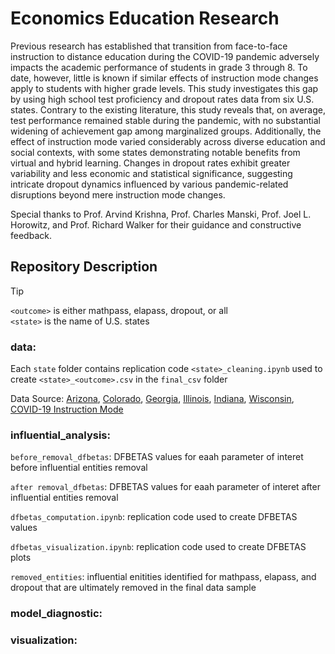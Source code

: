 # Economics Education Research
Previous research has established that transition from face-to-face instruction to distance education during the COVID-19 pandemic adversely impacts the academic performance of students in grade 3 through 8. To date, however, little is known if similar effects of instruction mode changes apply to students with higher grade levels. This study investigates this gap by using high school test proficiency and dropout rates data from six U.S. states. Contrary to the existing literature, this study reveals that, on average, test performance remained stable during the pandemic, with no substantial widening of achievement gap among marginalized groups. Additionally, the effect of instruction mode varied considerably across diverse education and social contexts, with some states demonstrating notable benefits from virtual and hybrid learning. Changes in dropout rates exhibit greater variability and less economic and statistical significance, suggesting intricate dropout dynamics influenced by various pandemic-related disruptions beyond mere instruction mode changes. 

Special thanks to Prof. Arvind Krishna, Prof. Charles Manski, Prof. Joel L. Horowitz, and Prof. Richard Walker for their guidance and constructive feedback.

## Repository Description

>[!TIP]
>`<outcome>` is either mathpass, elapass, dropout, or all<br />
>`<state>` is the name of U.S. states<br />

### data: 

Each `state` folder contains replication code `<state>_cleaning.ipynb` used to create `<state>_<outcome>.csv` in the `final_csv` folder

Data Source: [Arizona](https://www.azed.gov/accountability-research/data), [Colorado](https://www.cde.state.co.us/cdereval), [Georgia](https://gosa.georgia.gov/dashboards-data-report-card/downloadable-data), [Illinois](https://www.isbe.net/Pages/Data-Analysis.aspx), [Indiana](https://www.in.gov/doe/it/data-center-and-reports/), [Wisconsin](https://dpi.wi.gov/wisedash/download-files/type?field_wisedash_upload_type_value=All), [COVID-19 Instruction Mode](https://www.covidschooldatahub.com/)


### influential_analysis: 

`before_removal_dfbetas`: DFBETAS values for eaah parameter of interet before influential entities removal

`after removal_dfbetas`: DFBETAS values for eaah parameter of interet after influential entities removal

`dfbetas_computation.ipynb`: replication code used to create DFBETAS values

`dfbetas_visualization.ipynb`: replication code used to create DFBETAS plots

`removed_entities`: influential enitities identified for mathpass, elapass, and dropout that are ultimately removed in the final data sample

### model_diagnostic:

### visualization:


